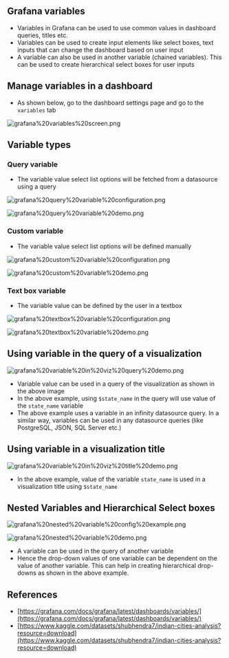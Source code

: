 ## Grafana variables

-   Variables in Grafana can be used to use common values in dashboard queries, titles etc.
-   Variables can be used to create input elements like select boxes, text inputs that can change the dashboard based on user input
-   A variable can also be used in another variable (chained variables). This can be used to create hierarchical select boxes for user inputs

## Manage variables in a dashboard

-   As shown below, go to the dashboard settings page and go to the `variables` tab

![grafana%20variables%20screen.png](https://github.com/nagasudhirpulla/taming_python/blob/master/blog/skills/assets/img/grafana%20variables%20screen.png?raw=true)

## Variable types

### Query variable

-   The variable value select list options will be fetched from a datasource using a query

![grafana%20query%20variable%20configuration.png](https://github.com/nagasudhirpulla/taming_python/blob/master/blog/skills/assets/img/grafana%20query%20variable%20configuration.png?raw=true)

![grafana%20query%20variable%20demo.png](https://github.com/nagasudhirpulla/taming_python/blob/master/blog/skills/assets/img/grafana%20query%20variable%20demo.png?raw=true)

### Custom variable

-   The variable value select list options will be defined manually

![grafana%20custom%20variable%20configuration.png](https://github.com/nagasudhirpulla/taming_python/blob/master/blog/skills/assets/img/grafana%20custom%20variable%20configuration.png?raw=true)

![grafana%20custom%20variable%20demo.png](https://github.com/nagasudhirpulla/taming_python/blob/master/blog/skills/assets/img/grafana%20custom%20variable%20demo.png?raw=true)

### Text box variable

-   The variable value can be defined by the user in a textbox

![grafana%20textbox%20variable%20configuration.png](https://github.com/nagasudhirpulla/taming_python/blob/master/blog/skills/assets/img/grafana%20textbox%20variable%20configuration.png?raw=true)

![grafana%20textbox%20variable%20demo.png](https://github.com/nagasudhirpulla/taming_python/blob/master/blog/skills/assets/img/grafana%20textbox%20variable%20demo.png?raw=true)

## Using variable in the query of a visualization

![grafana%20variable%20in%20viz%20query%20demo.png](https://github.com/nagasudhirpulla/taming_python/blob/master/blog/skills/assets/img/grafana%20variable%20in%20viz%20query%20demo.png?raw=true)

-   Variable value can be used in a query of the visualization as shown in the above image
-   In the above example, using `$state_name` in the query will use value of the `state_name` variable
-   The above example uses a variable in an infinity datasource query. In a similar way, variables can be used in any datasource queries (like PostgreSQL, JSON, SQL Server etc.)

## Using variable in a visualization title

![grafana%20variable%20in%20viz%20title%20demo.png](https://github.com/nagasudhirpulla/taming_python/blob/master/blog/skills/assets/img/grafana%20variable%20in%20viz%20title%20demo.png?raw=true)

-   In the above example, value of the variable `state_name` is used in a visualization title using `$state_name`

## Nested Variables and Hierarchical Select boxes

![grafana%20nested%20variable%20config%20example.png](https://github.com/nagasudhirpulla/taming_python/blob/master/blog/skills/assets/img/grafana%20nested%20variable%20config%20example.png?raw=true)

![grafana%20nested%20variable%20demo.png](https://github.com/nagasudhirpulla/taming_python/blob/master/blog/skills/assets/img/grafana%20nested%20variable%20demo.png?raw=true)

-   A variable can be used in the query of another variable
-   Hence the drop-down values of one variable can be dependent on the value of another variable. This can help in creating hierarchical drop-downs as shown in the above example.

## References

-   [https://grafana.com/docs/grafana/latest/dashboards/variables/](https://grafana.com/docs/grafana/latest/dashboards/variables/)
-   [https://www.kaggle.com/datasets/shubhendra7/indian-cities-analysis?resource=download](https://www.kaggle.com/datasets/shubhendra7/indian-cities-analysis?resource=download)
<!--stackedit_data:
eyJoaXN0b3J5IjpbNzI3ODYzMTE1LC0xMDAwNTc0OTk4LDE2Mz
A0MDQ1MDBdfQ==
-->